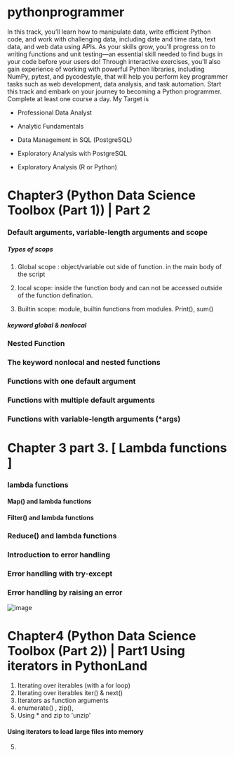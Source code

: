 # pythonprogrammer

In this track, you’ll learn how to manipulate data, write efficient Python code, and work with challenging data, including date and time data, text data, and web data using APIs. As your skills grow, you'll progress on to writing functions and unit testing—an essential skill needed to find bugs in your code before your users do! Through interactive exercises, you'll also gain experience of working with powerful Python libraries, including NumPy, pytest, and pycodestyle, that will help you perform key programmer tasks such as web development, data analysis, and task automation. Start this track and embark on your journey to becoming a Python programmer. Complete at least one course a day. My Target is


- Professional Data Analyst 

- Analytic Fundamentals 

- Data Management in SQL (PostgreSQL) 

- Exploratory Analysis with PostgreSQL 

- Exploratory Analysis (R or Python) 


# Chapter3 (Python Data Science Toolbox (Part 1)) | Part 2

### Default arguments, variable-length arguments and scope

##### Types of scops

1. Global scope : object/variable out side of function. in the main body of the script

2. local scope: inside the function body and can not be accessed outside of the function defination.

3. Builtin scope: module, builtin functions from modules. Print(), sum()

##### keyword global & nonlocal

### Nested Function

### The keyword nonlocal and nested functions

### Functions with one default argument

### Functions with multiple default arguments

### Functions with variable-length arguments (*args)

# Chapter 3 part 3.  [ Lambda functions ]

### lambda functions

#### Map() and lambda functions

#### Filter() and lambda functions

### Reduce() and lambda functions

### Introduction to error handling

### Error handling with try-except

### Error handling by raising an error
![image](https://user-images.githubusercontent.com/57810189/180229402-b0c89cda-06ca-49fe-947a-2dd35a50b70d.png)

# Chapter4 (Python Data Science Toolbox (Part 2)) | Part1 Using iterators in PythonLand

1. Iterating over iterables (with a for loop)
2. Iterating over iterables iter() & next()
3. Iterators as function arguments
4. enumerate() , zip(), 
5. Using * and zip to 'unzip'

#### Using iterators to load large files into memory
5. 
